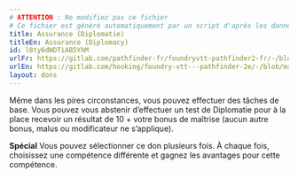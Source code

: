 ```yaml
---
# ATTENTION : Ne modifiez pas ce fichier
# Ce fichier est généré automatiquement par un script d'après les données du module Foundry VTT officiel et de sa traduction
title: Assurance (Diplomatie)
titleEn: Assurance (Diplomacy)
id: l8ty6dWDTiAB5YhM
urlFr: https://gitlab.com/pathfinder-fr/foundryvtt-pathfinder2-fr/-/blob/master/data/feats/l8ty6dWDTiAB5YhM.htm
urlEn: https://gitlab.com/hooking/foundry-vtt---pathfinder-2e/-/blob/master/packs/data/feats.db/assurance-diplomacy.json
layout: dons
---
```

Même dans les pires circonstances, vous pouvez effectuer des tâches de base. Vous pouvez vous abstenir d’effectuer un test de Diplomatie pour à la place recevoir un résultat de 10 + votre bonus de maîtrise (aucun autre bonus, malus ou modificateur ne s’applique).

**Spécial** Vous pouvez sélectionner ce don plusieurs fois. À chaque fois, choisissez une compétence différente et gagnez les avantages pour cette compétence.
